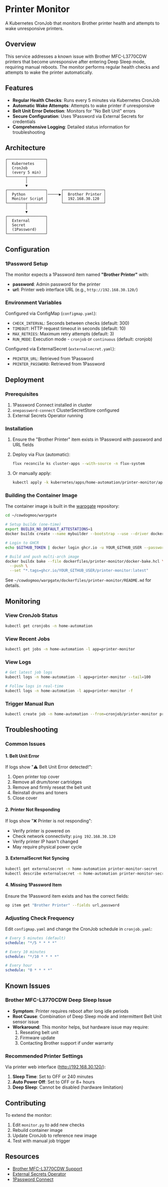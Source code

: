 # Printer Monitor

A Kubernetes CronJob that monitors Brother printer health and attempts to wake unresponsive printers.

## Overview

This service addresses a known issue with Brother MFC-L3770CDW printers that become unresponsive after entering Deep Sleep mode, requiring manual reboots. The monitor performs regular health checks and attempts to wake the printer automatically.

## Features

- **Regular Health Checks**: Runs every 5 minutes via Kubernetes CronJob
- **Automatic Wake Attempts**: Attempts to wake printer if unresponsive
- **Belt Unit Error Detection**: Monitors for "No Belt Unit" errors
- **Secure Configuration**: Uses 1Password via External Secrets for credentials
- **Comprehensive Logging**: Detailed status information for troubleshooting

## Architecture

```
┌─────────────────┐
│  Kubernetes     │
│  CronJob        │
│  (every 5 min)  │
└────────┬────────┘
         │
         ▼
┌─────────────────┐      ┌──────────────────┐
│  Python         │─────▶│  Brother Printer │
│  Monitor Script │      │  192.168.30.120  │
└────────┬────────┘      └──────────────────┘
         │
         ▼
┌─────────────────┐
│  External       │
│  Secret         │
│  (1Password)    │
└─────────────────┘
```

## Configuration

### 1Password Setup

The monitor expects a 1Password item named **"Brother Printer"** with:

- **password**: Admin password for the printer
- **url**: Printer web interface URL (e.g., `http://192.168.30.120/`)

### Environment Variables

Configured via ConfigMap (`configmap.yaml`):

- `CHECK_INTERVAL`: Seconds between checks (default: 300)
- `TIMEOUT`: HTTP request timeout in seconds (default: 10)
- `MAX_RETRIES`: Maximum retry attempts (default: 3)
- `RUN_MODE`: Execution mode - `cronjob` or `continuous` (default: cronjob)

Configured via ExternalSecret (`externalsecret.yaml`):

- `PRINTER_URL`: Retrieved from 1Password
- `PRINTER_PASSWORD`: Retrieved from 1Password

## Deployment

### Prerequisites

1. 1Password Connect installed in cluster
2. `onepassword-connect` ClusterSecretStore configured
3. External Secrets Operator running

### Installation

1. Ensure the "Brother Printer" item exists in 1Password with password and URL fields

2. Deploy via Flux (automatic):

   ```bash
   flux reconcile ks cluster-apps --with-source -n flux-system
   ```

3. Or manually apply:

   ```bash
   kubectl apply -k kubernetes/apps/home-automation/printer-monitor/app
   ```

### Building the Container Image

The container image is built in the [warpgate](https://github.com/CowDogMoo/warpgate) repository:

```bash
cd ~/cowdogmoo/warpgate

# Setup buildx (one-time)
export BUILDX_NO_DEFAULT_ATTESTATIONS=1
docker buildx create --name mybuilder --bootstrap --use --driver docker-container

# Login to GHCR
echo $GITHUB_TOKEN | docker login ghcr.io -u YOUR_GITHUB_USER --password-stdin

# Build and push multi-arch image
docker buildx bake --file dockerfiles/printer-monitor/docker-bake.hcl \
  --push \
  --set "*.tags=ghcr.io/YOUR_GITHUB_USER/printer-monitor:latest"
```

See `~/cowdogmoo/warpgate/dockerfiles/printer-monitor/README.md` for details.

## Monitoring

### View CronJob Status

```bash
kubectl get cronjobs -n home-automation
```

### View Recent Jobs

```bash
kubectl get jobs -n home-automation -l app=printer-monitor
```

### View Logs

```bash
# Get latest job logs
kubectl logs -n home-automation -l app=printer-monitor --tail=100

# Follow logs in real-time
kubectl logs -n home-automation -l app=printer-monitor -f
```

### Trigger Manual Run

```bash
kubectl create job -n home-automation --from=cronjob/printer-monitor printer-monitor-manual-$(date +%s)
```

## Troubleshooting

### Common Issues

#### 1. Belt Unit Error

If logs show "⚠️  Belt Unit Error detected!":

1. Open printer top cover
2. Remove all drum/toner cartridges
3. Remove and firmly reseat the belt unit
4. Reinstall drums and toners
5. Close cover

#### 2. Printer Not Responding

If logs show "❌ Printer is not responding":

- Verify printer is powered on
- Check network connectivity: `ping 192.168.30.120`
- Verify printer IP hasn't changed
- May require physical power cycle

#### 3. ExternalSecret Not Syncing

```bash
kubectl get externalsecret -n home-automation printer-monitor-secret
kubectl describe externalsecret -n home-automation printer-monitor-secret
```

#### 4. Missing 1Password Item

Ensure the 1Password item exists and has the correct fields:

```bash
op item get "Brother Printer" --fields url,password
```

### Adjusting Check Frequency

Edit `configmap.yaml` and change the CronJob schedule in `cronjob.yaml`:

```yaml
# Every 5 minutes (default)
schedule: "*/5 * * * *"

# Every 10 minutes
schedule: "*/10 * * * *"

# Every hour
schedule: "0 * * * *"
```

## Known Issues

### Brother MFC-L3770CDW Deep Sleep Issue

- **Symptom**: Printer requires reboot after long idle periods
- **Root Cause**: Combination of Deep Sleep mode and intermittent Belt Unit sensor issue
- **Workaround**: This monitor helps, but hardware issue may require:
  1. Reseating belt unit
  2. Firmware update
  3. Contacting Brother support if under warranty

### Recommended Printer Settings

Via printer web interface (http://192.168.30.120/):

1. **Sleep Time**: Set to OFF or 240 minutes
2. **Auto Power Off**: Set to OFF or 8+ hours
3. **Deep Sleep**: Cannot be disabled (hardware limitation)

## Contributing

To extend the monitor:

1. Edit `monitor.py` to add new checks
2. Rebuild container image
3. Update CronJob to reference new image
4. Test with manual job trigger

## Resources

- [Brother MFC-L3770CDW Support](https://support.brother.com/g/b/producttop.aspx?c=us&lang=en&prod=mfcl3770cdw_us_eu_as)
- [External Secrets Operator](https://external-secrets.io/)
- [1Password Connect](https://developer.1password.com/docs/connect/)
